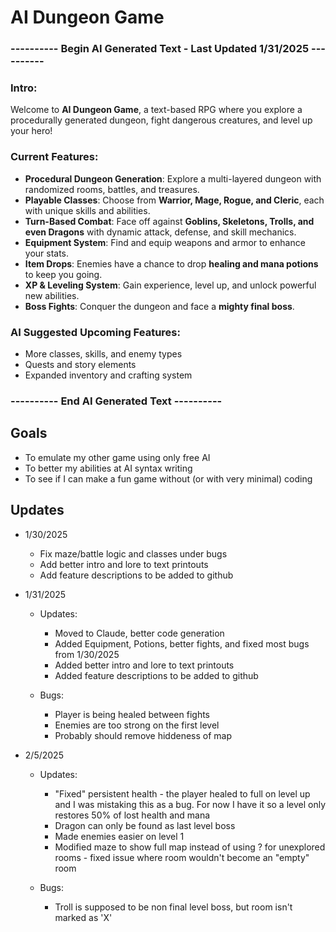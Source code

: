 # AI Dungeon Game

### ---------- Begin AI Generated Text - **Last Updated 1/31/2025** ----------

### **Intro:**
Welcome to **AI Dungeon Game**, a text-based RPG where you explore a procedurally generated dungeon, fight dangerous creatures, and level up your hero!

### **Current Features:**
- **Procedural Dungeon Generation**: Explore a multi-layered dungeon with randomized rooms, battles, and treasures.
- **Playable Classes**: Choose from **Warrior, Mage, Rogue, and Cleric**, each with unique skills and abilities.
- **Turn-Based Combat**: Face off against **Goblins, Skeletons, Trolls, and even Dragons** with dynamic attack, defense, and skill mechanics.
- **Equipment System**: Find and equip weapons and armor to enhance your stats.
- **Item Drops**: Enemies have a chance to drop **healing and mana potions** to keep you going.
- **XP & Leveling System**: Gain experience, level up, and unlock powerful new abilities.
- **Boss Fights**: Conquer the dungeon and face a **mighty final boss**.

### **AI Suggested Upcoming Features:**
- More classes, skills, and enemy types
- Quests and story elements
- Expanded inventory and crafting system

### ---------- End AI Generated Text ----------

## Goals
* To emulate my other game using only free AI
* To better my abilities at AI syntax writing
* To see if I can make a fun game without (or with very minimal) coding

## Updates
* 1/30/2025
  - Fix maze/battle logic and classes under bugs
  - Add better intro and lore to text printouts
  - Add feature descriptions to be added to github

* 1/31/2025
   * Updates:
       * Moved to Claude, better code generation
       * Added Equipment, Potions, better fights, and fixed most bugs from 1/30/2025
       * Added better intro and lore to text printouts
       * Added feature descriptions to be added to github
    
  * Bugs:
       * Player is being healed between fights
       * Enemies are too strong on the first level
       * Probably should remove hiddeness of map

* 2/5/2025
   * Updates:
       * "Fixed" persistent health - the player healed to full on level up and I was mistaking this as a bug. For now I have it so a level only restores 50% of lost health and mana
       * Dragon can only be found as last level boss
       * Made enemies easier on level 1
       * Modified maze to show full map instead of using ? for unexplored rooms - fixed issue where room wouldn't become an "empty" room
    
  * Bugs:
       * Troll is supposed to be non final level boss, but room isn't marked as 'X'

